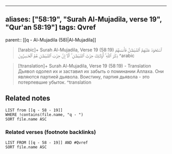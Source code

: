 
---
aliases: ["58:19", "Surah Al-Mujadila, verse 19", "Qur'an 58:19"]
tags: Qvref
---

parent:: [[q - Al-Mujadila (58)|Al-Mujadila]]

> [!arabic]+ Surah Al-Mujadila, Verse 19 (58:19)
> <span class="quran-arabic">ٱسْتَحْوَذَ عَلَيْهِمُ ٱلشَّيْطَـٰنُ فَأَنسَىٰهُمْ ذِكْرَ ٱللَّهِ ۚ أُو۟لَـٰٓئِكَ حِزْبُ ٱلشَّيْطَـٰنِ ۚ أَلَآ إِنَّ حِزْبَ ٱلشَّيْطَـٰنِ هُمُ ٱلْخَـٰسِرُونَ</span>
^arabic

> [!translation]+ Surah Al-Mujadila, Verse 19 (58:19) - Translation
> Дьявол одолел их и заставил их забыть о поминании Аллаха. Они являются партией дьявола. Воистину, партия дьявола - это потерпевшие убыток.
^translation



## Related notes
```dataview
LIST from [[q - 58 - 19]]
WHERE !contains(file.name, "q - ")
SORT file.name ASC
```

### Related verses (footnote backlinks)
```dataview
LIST FROM [[q - 58 - 19]] AND #Qvref
SORT file.name ASC
```

